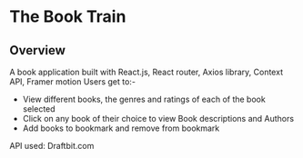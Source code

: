 # The Book Train

## Overview
A book application built with React.js, React router, Axios library, Context API, Framer motion 
Users get to:-
- View different books, the genres and ratings of each of the book selected
- Click on any book of their choice to view Book descriptions and Authors
- Add books to bookmark and remove from bookmark

API used: Draftbit.com
